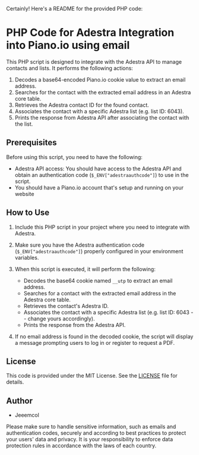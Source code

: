 Certainly! Here's a README for the provided PHP code:

# PHP Code for Adestra Integration into Piano.io using email

This PHP script is designed to integrate with the Adestra API to manage contacts and lists. It performs the following actions:

1. Decodes a base64-encoded Piano.io cookie value to extract an email address.
2. Searches for the contact with the extracted email address in an Adestra core table.
3. Retrieves the Adestra contact ID for the found contact.
4. Associates the contact with a specific Adestra list (e.g. list ID: 6043).
5. Prints the response from Adestra API after associating the contact with the list.

## Prerequisites

Before using this script, you need to have the following:

- Adestra API access: You should have access to the Adestra API and obtain an authentication code (`$_ENV["adestraauthcode"]`) to use in the script.
- You should have a Piano.io account that's setup and running on your website

## How to Use

1. Include this PHP script in your project where you need to integrate with Adestra.

2. Make sure you have the Adestra authentication code (`$_ENV["adestraauthcode"]`) properly configured in your environment variables.

3. When this script is executed, it will perform the following:

   - Decodes the base64 cookie named `__utp` to extract an email address.
   - Searches for a contact with the extracted email address in the Adestra core table.
   - Retrieves the contact's Adestra ID.
   - Associates the contact with a specific Adestra list (e.g. list ID: 6043 -- change yours accordingly).
   - Prints the response from the Adestra API.

4. If no email address is found in the decoded cookie, the script will display a message prompting users to log in or register to request a PDF.

## License

This code is provided under the MIT License. See the [LICENSE](LICENSE) file for details.

## Author

- Jeeemcol

Please make sure to handle sensitive information, such as emails and authentication codes, securely and according to best practices to protect your users' data and privacy. It is your responsibility to enforce data protection rules in accordance with the laws of each country.
